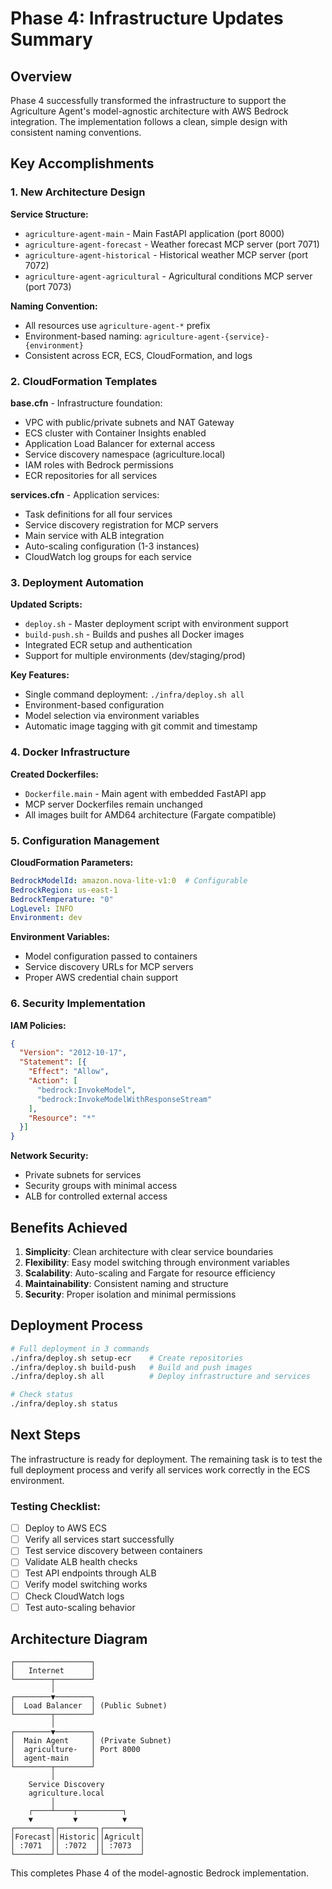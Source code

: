 # Phase 4: Infrastructure Updates Summary

## Overview

Phase 4 successfully transformed the infrastructure to support the Agriculture Agent's model-agnostic architecture with AWS Bedrock integration. The implementation follows a clean, simple design with consistent naming conventions.

## Key Accomplishments

### 1. New Architecture Design

**Service Structure:**
- `agriculture-agent-main` - Main FastAPI application (port 8000)
- `agriculture-agent-forecast` - Weather forecast MCP server (port 7071)
- `agriculture-agent-historical` - Historical weather MCP server (port 7072)
- `agriculture-agent-agricultural` - Agricultural conditions MCP server (port 7073)

**Naming Convention:**
- All resources use `agriculture-agent-*` prefix
- Environment-based naming: `agriculture-agent-{service}-{environment}`
- Consistent across ECR, ECS, CloudFormation, and logs

### 2. CloudFormation Templates

**base.cfn** - Infrastructure foundation:
- VPC with public/private subnets and NAT Gateway
- ECS cluster with Container Insights enabled
- Application Load Balancer for external access
- Service discovery namespace (agriculture.local)
- IAM roles with Bedrock permissions
- ECR repositories for all services

**services.cfn** - Application services:
- Task definitions for all four services
- Service discovery registration for MCP servers
- Main service with ALB integration
- Auto-scaling configuration (1-3 instances)
- CloudWatch log groups for each service

### 3. Deployment Automation

**Updated Scripts:**
- `deploy.sh` - Master deployment script with environment support
- `build-push.sh` - Builds and pushes all Docker images
- Integrated ECR setup and authentication
- Support for multiple environments (dev/staging/prod)

**Key Features:**
- Single command deployment: `./infra/deploy.sh all`
- Environment-based configuration
- Model selection via environment variables
- Automatic image tagging with git commit and timestamp

### 4. Docker Infrastructure

**Created Dockerfiles:**
- `Dockerfile.main` - Main agent with embedded FastAPI app
- MCP server Dockerfiles remain unchanged
- All images built for AMD64 architecture (Fargate compatible)

### 5. Configuration Management

**CloudFormation Parameters:**
```yaml
BedrockModelId: amazon.nova-lite-v1:0  # Configurable
BedrockRegion: us-east-1
BedrockTemperature: "0"
LogLevel: INFO
Environment: dev
```

**Environment Variables:**
- Model configuration passed to containers
- Service discovery URLs for MCP servers
- Proper AWS credential chain support

### 6. Security Implementation

**IAM Policies:**
```json
{
  "Version": "2012-10-17",
  "Statement": [{
    "Effect": "Allow",
    "Action": [
      "bedrock:InvokeModel",
      "bedrock:InvokeModelWithResponseStream"
    ],
    "Resource": "*"
  }]
}
```

**Network Security:**
- Private subnets for services
- Security groups with minimal access
- ALB for controlled external access

## Benefits Achieved

1. **Simplicity**: Clean architecture with clear service boundaries
2. **Flexibility**: Easy model switching through environment variables
3. **Scalability**: Auto-scaling and Fargate for resource efficiency
4. **Maintainability**: Consistent naming and structure
5. **Security**: Proper isolation and minimal permissions

## Deployment Process

```bash
# Full deployment in 3 commands
./infra/deploy.sh setup-ecr    # Create repositories
./infra/deploy.sh build-push   # Build and push images
./infra/deploy.sh all          # Deploy infrastructure and services

# Check status
./infra/deploy.sh status
```

## Next Steps

The infrastructure is ready for deployment. The remaining task is to test the full deployment process and verify all services work correctly in the ECS environment.

### Testing Checklist:
- [ ] Deploy to AWS ECS
- [ ] Verify all services start successfully
- [ ] Test service discovery between containers
- [ ] Validate ALB health checks
- [ ] Test API endpoints through ALB
- [ ] Verify model switching works
- [ ] Check CloudWatch logs
- [ ] Test auto-scaling behavior

## Architecture Diagram

```
┌─────────────────┐
│   Internet      │
└────────┬────────┘
         │
┌────────▼────────┐
│  Load Balancer  │ (Public Subnet)
└────────┬────────┘
         │
┌────────▼────────┐
│  Main Agent     │ (Private Subnet)
│  agriculture-   │ Port 8000
│  agent-main     │
└────────┬────────┘
         │
    Service Discovery
    agriculture.local
         │
    ┌────┴────┬──────────┐
    ▼         ▼          ▼
┌────────┐┌────────┐┌────────┐
│Forecast││Historic││Agricult│
│ :7071  ││ :7072  ││ :7073  │
└────────┘└────────┘└────────┘
```

This completes Phase 4 of the model-agnostic Bedrock implementation.